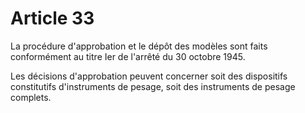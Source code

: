 # Article 33

La procédure d'approbation et le dépôt des modèles sont faits conformément au titre Ier de l'arrêté du 30 octobre 1945.

Les décisions d'approbation peuvent concerner soit des dispositifs constitutifs d'instruments de pesage, soit des instruments de pesage complets.
